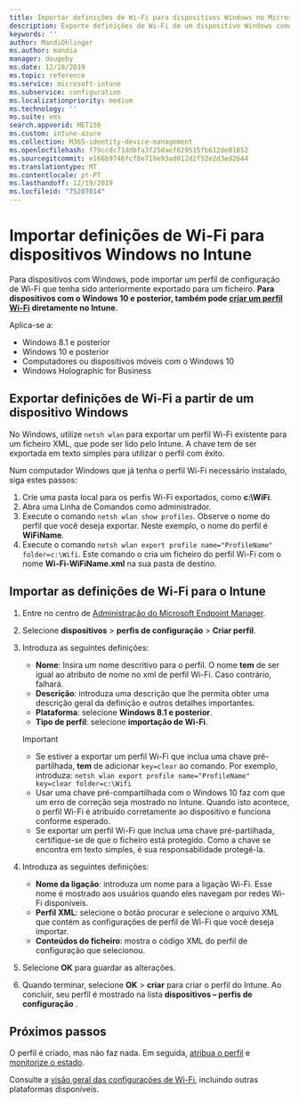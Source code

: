 ```yaml
---
title: Importar definições de Wi-Fi para dispositivos Windows no Microsoft Intune – Azure | Microsoft Docs
description: Exporte definições de Wi-Fi de um dispositivo Windows como um ficheiro XML através do comando netsh wlan. Em seguida, importe este ficheiro no Intune para criar um perfil Wi-Fi para dispositivos com o Windows 8.1, Windows 10 e Windows Holographic for Business.
keywords: ''
author: MandiOhlinger
ms.author: mandia
manager: dougeby
ms.date: 12/18/2019
ms.topic: reference
ms.service: microsoft-intune
ms.subservice: configuration
ms.localizationpriority: medium
ms.technology: ''
ms.suite: ems
search.appverid: MET150
ms.custom: intune-azure
ms.collection: M365-identity-device-management
ms.openlocfilehash: f79ccdc71ddbfa3f25daef629515fb612de01852
ms.sourcegitcommit: e166b9746fcf0e710e93ad012d2f52e2d3ed2644
ms.translationtype: MT
ms.contentlocale: pt-PT
ms.lasthandoff: 12/19/2019
ms.locfileid: "75207014"
---
```

# <a name="import-wi-fi-settings-for-windows-devices-in-intune"></a>Importar definições de Wi-Fi para dispositivos Windows no Intune

Para dispositivos com Windows, pode importar um perfil de configuração de Wi-Fi que tenha sido anteriormente exportado para um ficheiro. **Para dispositivos com o Windows 10 e posterior, também pode [criar um perfil Wi-Fi](wi-fi-settings-windows.md) diretamente no Intune**.

Aplica-se a:  
- Windows 8.1 e posterior
- Windows 10 e posterior
- Computadores ou dispositivos móveis com o Windows 10
- Windows Holographic for Business

## <a name="export-wi-fi-settings-from-a-windows-device"></a>Exportar definições de Wi-Fi a partir de um dispositivo Windows

No Windows, utilize `netsh wlan` para exportar um perfil Wi-Fi existente para um ficheiro XML, que pode ser lido pelo Intune. A chave tem de ser exportada em texto simples para utilizar o perfil com êxito.

Num computador Windows que já tenha o perfil Wi-Fi necessário instalado, siga estes passos:

1. Crie uma pasta local para os perfis Wi-Fi exportados, como **c:\WiFi**.
2. Abra uma Linha de Comandos como administrador.
3. Execute o comando `netsh wlan show profiles`. Observe o nome do perfil que você deseja exportar. Neste exemplo, o nome do perfil é **WiFiName**.
4. Execute o comando `netsh wlan export profile name="ProfileName" folder=c:\Wifi`. Este comando o cria um ficheiro do perfil Wi-Fi com o nome **Wi-Fi-WiFiName.xml** na sua pasta de destino.

## <a name="import-the-wi-fi-settings-into-intune"></a>Importar as definições de Wi-Fi para o Intune

1. Entre no centro de [Administração do Microsoft Endpoint Manager](https://go.microsoft.com/fwlink/?linkid=2109431).
2. Selecione **dispositivos** > **perfis de configuração** > **Criar perfil**.
3. Introduza as seguintes definições:

    - **Nome**: Insira um nome descritivo para o perfil. O nome **tem** de ser igual ao atributo de nome no xml de perfil Wi-Fi. Caso contrário, falhará.
    - **Descrição**: introduza uma descrição que lhe permita obter uma descrição geral da definição e outros detalhes importantes.
    - **Plataforma**: selecione **Windows 8.1 e posterior**.
    - **Tipo de perfil**: selecione **importação de Wi-Fi**.

    > [!IMPORTANT]
    > - Se estiver a exportar um perfil Wi-Fi que inclua uma chave pré-partilhada, **tem** de adicionar `key=clear` ao comando. Por exemplo, introduza: `netsh wlan export profile name="ProfileName" key=clear folder=c:\Wifi`
    > - Usar uma chave pré-compartilhada com o Windows 10 faz com que um erro de correção seja mostrado no Intune. Quando isto acontece, o perfil Wi-Fi é atribuído corretamente ao dispositivo e funciona conforme esperado.
    > - Se exportar um perfil Wi-Fi que inclua uma chave pré-partilhada, certifique-se de que o ficheiro está protegido. Como a chave se encontra em texto simples, é sua responsabilidade protegê-la.

4. Introduza as seguintes definições:

    - **Nome da ligação**: introduza um nome para a ligação Wi-Fi. Esse nome é mostrado aos usuários quando eles navegam por redes Wi-Fi disponíveis.
    - **Perfil XML**: selecione o botão procurar e selecione o arquivo XML que contém as configurações de perfil de Wi-Fi que você deseja importar.
    - **Conteúdos do ficheiro**: mostra o código XML do perfil de configuração que selecionou.

5. Selecione **OK** para guardar as alterações.
6. Quando terminar, selecione **OK** > **criar** para criar o perfil do Intune. Ao concluir, seu perfil é mostrado na lista **dispositivos – perfis de configuração** .

## <a name="next-steps"></a>Próximos passos

O perfil é criado, mas não faz nada. Em seguida, [atribua o perfil](../device-profile-assign.md) e [monitorize o estado](device-profile-monitor.md).

Consulte a [visão geral das configurações de Wi-Fi](wi-fi-settings-configure.md), incluindo outras plataformas disponíveis.
